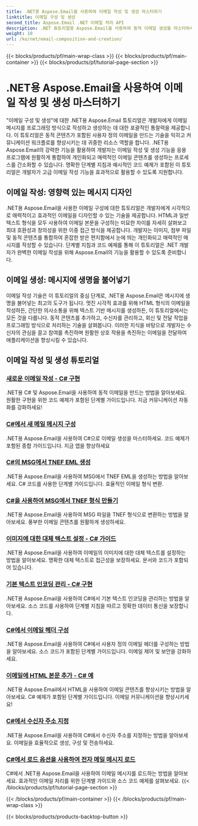 ```yaml
---
title: .NET용 Aspose.Email을 사용하여 이메일 작성 및 생성 마스터하기
linktitle: 이메일 구성 및 생성
second_title: Aspose.Email .NET 이메일 처리 API
description: .NET 튜토리얼용 Aspose.Email을 사용하여 동적 이메일 생성을 마스터하세요. 프로그래밍 방식으로 매력적인 이메일을 작성하고, 콘텐츠를 개인화하고, 첨부 파일을 추가하고, 커뮤니케이션을 향상하세요.
weight: 10
url: /ko/net/email-composition-and-creation/
---
```


{{< blocks/products/pf/main-wrap-class >}}
{{< blocks/products/pf/main-container >}}
{{< blocks/products/pf/tutorial-page-section >}}

# .NET용 Aspose.Email을 사용하여 이메일 작성 및 생성 마스터하기


"이메일 구성 및 생성"에 대한 .NET용 Aspose.Email 튜토리얼은 개발자에게 이메일 메시지를 프로그래밍 방식으로 작성하고 생성하는 데 대한 포괄적인 통찰력을 제공합니다. 이 튜토리얼은 동적 콘텐츠가 포함된 사용자 정의 이메일을 만드는 기술을 익히고 커뮤니케이션 워크플로를 향상시키는 데 귀중한 리소스 역할을 합니다. .NET용 Aspose.Email의 강력한 기능을 활용하여 개발자는 이메일 작성 및 생성 기능을 응용 프로그램에 원활하게 통합하여 개인화되고 매력적인 이메일 콘텐츠를 생성하는 프로세스를 간소화할 수 있습니다. 명확한 단계별 지침과 예시적인 코드 예제가 포함된 이 튜토리얼은 개발자가 고급 이메일 작성 기능을 효과적으로 활용할 수 있도록 지원합니다.

## 이메일 작성: 영향력 있는 메시지 디자인

.NET용 Aspose.Email을 사용한 이메일 구성에 대한 튜토리얼은 개발자에게 시각적으로 매력적이고 효과적인 이메일을 디자인할 수 있는 기술을 제공합니다. HTML과 일반 텍스트 형식을 모두 사용하여 이메일 본문을 구성하는 미묘한 차이를 자세히 살펴보고 최대 호환성과 창의성을 위한 이중 접근 방식을 제공합니다. 개발자는 이미지, 첨부 파일 및 동적 콘텐츠를 통합하여 혼잡한 받은 편지함에서 눈에 띄는 개인화되고 매력적인 메시지를 작성할 수 있습니다. 단계별 지침과 코드 예제를 통해 이 튜토리얼은 .NET 개발자가 완벽한 이메일 작성을 위해 Aspose.Email의 기능을 활용할 수 있도록 준비합니다.

## 이메일 생성: 메시지에 생명을 불어넣기

이메일 작성 기술은 이 튜토리얼의 중심 단계로, .NET용 Aspose.Email은 메시지에 생명을 불어넣는 최고의 도구가 됩니다. 멋진 시각적 효과를 위해 HTML 형식의 이메일을 작성하든, 간단한 의사소통을 위해 텍스트 기반 메시지를 생성하든, 이 튜토리얼에서는 모든 것을 다룹니다. 동적 콘텐츠를 추가하고, 수신자를 관리하고, 회신 및 전달 작업을 프로그래밍 방식으로 처리하는 기술을 살펴봅니다. 이러한 지식을 바탕으로 개발자는 수신자의 관심을 끌고 참여를 촉진하며 원활한 상호 작용을 촉진하는 이메일을 전달하여 애플리케이션을 향상시킬 수 있습니다.

## 이메일 작성 및 생성 튜토리얼
### [새로운 이메일 작성 - C# 구현](./crafting-a-fresh-email-csharp-implementation/)
.NET용 C# 및 Aspose.Email을 사용하여 동적 이메일을 만드는 방법을 알아보세요. 원활한 구현을 위한 코드 예제가 포함된 단계별 가이드입니다. 지금 커뮤니케이션 자동화를 강화하세요!
### [C#에서 새 메일 메시지 구성](./constructing-a-new-mail-message-in-csharp/)
.NET용 Aspose.Email을 사용하여 C#으로 이메일 생성을 마스터하세요. 코드 예제가 포함된 종합 가이드입니다. 지금 앱을 향상하세요
### [C#의 MSG에서 TNEF EML 생성](./generating-tnef-eml-from-msg-in-csharp/)
.NET용 Aspose.Email을 사용하여 MSG에서 TNEF EML을 생성하는 방법을 알아보세요. C# 코드를 사용한 단계별 가이드입니다. 효율적인 이메일 형식 변환.
### [C#을 사용하여 MSG에서 TNEF 형식 만들기](./forming-tnef-format-from-msg-with-csharp/)
.NET용 Aspose.Email을 사용하여 MSG 파일을 TNEF 형식으로 변환하는 방법을 알아보세요. 풍부한 이메일 콘텐츠를 원활하게 생성하세요. 
### [이미지에 대한 대체 텍스트 설정 - C# 가이드](./setting-alternative-text-for-images-csharp-guide/)
 .NET용 Aspose.Email을 사용하여 이메일의 이미지에 대한 대체 텍스트를 설정하는 방법을 알아보세요. 명확한 대체 텍스트로 접근성을 보장하세요. 문서와 코드가 포함되어 있습니다.
### [기본 텍스트 인코딩 관리 - C# 구현](./managing-default-text-encoding-csharp-implementation/)
.NET용 Aspose.Email을 사용하여 C#에서 기본 텍스트 인코딩을 관리하는 방법을 알아보세요. 소스 코드를 사용하여 단계별 지침을 따르고 정확한 데이터 통신을 보장합니다.
### [C#에서 이메일 헤더 구성](./configuring-email-headers-in-csharp/)
.NET용 Aspose.Email을 사용하여 C#에서 사용자 정의 이메일 헤더를 구성하는 방법을 알아보세요. 소스 코드가 포함된 단계별 가이드입니다. 이메일 제어 및 보안을 강화하세요.
### [이메일에 HTML 본문 추가 - C# 예](./adding-html-body-to-emails-csharp-example/)
.NET용 Aspose.Email에서 HTML을 사용하여 이메일 콘텐츠를 향상시키는 방법을 알아보세요. C# 예제가 포함된 단계별 가이드입니다. 이메일 커뮤니케이션을 향상시키세요!
### [C#에서 수신자 주소 지정](./specifying-recipient-addresses-in-csharp/)
.NET용 Aspose.Email을 사용하여 C#에서 수신자 주소를 지정하는 방법을 알아보세요. 이메일을 효율적으로 생성, 구성 및 전송하세요.
### [C#에서 로드 옵션을 사용하여 전자 메일 메시지 로드](./loading-email-messages-with-load-options-in-csharp/)
C#에서 .NET용 Aspose.Email을 사용하여 이메일 메시지를 로드하는 방법을 알아보세요. 효과적인 이메일 처리를 위한 단계별 가이드와 소스 코드 예제를 살펴보세요.
{{< /blocks/products/pf/tutorial-page-section >}}

{{< /blocks/products/pf/main-container >}}
{{< /blocks/products/pf/main-wrap-class >}}

{{< blocks/products/products-backtop-button >}}
